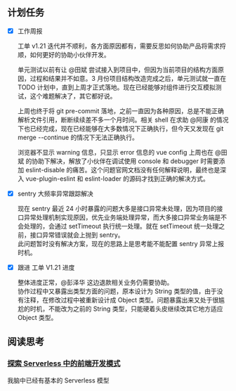 ## 计划任务

- [x] 工作周报

  工单 v1.21 迭代并不顺利，各方面原因都有，需要反思如何协助产品将需求捋顺，如何更好的协助小伙伴开发。

  单元测试以前有让 @田斌 尝试接入到项目中，但因为当前项目的结构方面原因，过程和结果并不如意。3 月份项目结构改造完成之后，单元测试就一直在 TODO 计划中，直到上周才正式落地。现在已经能够对组件进行交互模拟测试，这个难题解决了，其它都好说。

  上周也终于将 git pre-commit 落地，之前一直因为各种原因，总是不能正确解析文件引用，断断续续差不多一个月时间。相关 shell 在求助 @阿康 的情况下也已经完成，现在已经能够在大多数情况下正确执行，但今天又发现在 git merge --continue 的情况下无法正确执行。

  浏览器不显示 warning 信息，只显示 error 信息的 vue config 上周也在 @田斌 的协助下解决，解放了小伙伴在调试使用 console 和 debugger 时需要添加 eslint-disable 的痛苦。这个问题官网文档没有任何解释说明，最终也是深入 vue-plugin-eslint 和 eslint-loader 的源码才找到正确的解决方式。

- [x] sentry 大频率异常跟踪解决

  现在 sentry 最近 24 小时暴露的问题大多是接口异常未处理，因为项目的接口异常处理机制实现原因，优先业务端处理异常，而大多接口异常业务端是不会处理的，会通过 setTimeout 执行统一处理。就在 setTimeout 统一处理之前，接口异常错误就会上抛到 sentry。  
  此问题暂时没有解决方案，现在的思路上是思考能不能配置 sentry 异常上报时机。

- [x] 跟进 工单 V1.21 进度

  整体进度正常，@彭泽华 这边退款相关业务仍需要协助。  
  协作过程中又暴露出类型方面的问题，原本设计为 String 类型的值，由于没有注释，在修改过程中被重新设计成 Object 类型。问题暴露出来又处于很尴尬的时机，不能改为之前的 String 类型，只能硬着头皮继续改其它地方适应 Object 类型。

## 阅读思考

### [探索 Serverless 中的前端开发模式](https://juejin.im/post/5cdc3dc2e51d453b6c1d9d3a)

我脑中已经有基本的 Serverless 模型
